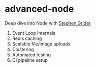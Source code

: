 # advanced-node
Deep dive into Node with [Stephen Grider](https://www.udemy.com/course/advanced-node-for-developers/)

1) Event Loop Internals
2) Redis caching
3) Scalable file/image uploads
4) Clustering
5) Automated testing
6) CI pipeline setup
